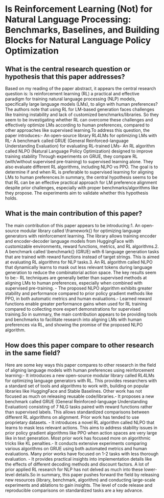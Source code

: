 # Is Reinforcement Learning (Not) for Natural Language Processing:   Benchmarks, Baselines, and Building Blocks for Natural Language Policy   Optimization

## What is the central research question or hypothesis that this paper addresses?

Based on my reading of the paper abstract, it appears the central research question is: Is reinforcement learning (RL) a practical and effective paradigm for training natural language processing (NLP) models, specifically large language models (LMs), to align with human preferences?The authors note that using RL for LM-based generation faces challenges like training instability and lack of customized benchmarks/libraries. So they seem to be investigating whether RL can overcome these challenges and effectively optimize LMs according to human preferences, compared to other approaches like supervised learning.To address this question, the paper introduces:- An open-source library RL4LMs for optimizing LMs with RL- A benchmark called GRUE (General Reinforced-language Understanding Evaluation) for evaluating RL-trained LMs- An RL algorithm called NLPO (Natural Language Policy Optimization) designed to improve training stability Through experiments on GRUE, they compare RL (with/without supervised pre-training) to supervised learning alone. They also evaluate different RL algorithms, including NLPO vs PPO. The goal is to determine if and when RL is preferable to supervised learning for aligning LMs to human preferences.In summary, the central hypothesis seems to be that RL can be an effective practical approach for LM preference alignment despite prior challenges, especially with proper benchmarks/algorithms like they propose. The experiments aim to validate whether this hypothesis holds.


## What is the main contribution of this paper?

The main contribution of this paper appears to be introducing:1. An open-source modular library called \framework{} for optimizing language generators with reinforcement learning. The library allows training encoder and encoder-decoder language models from HuggingFace with customizable environments, reward functions, metrics, and RL algorithms.2. A benchmark called \benchmark{} (GRUE) with 6 language generation tasks that are trained with reward functions instead of target strings. This is aimed at evaluating RL algorithms for NLP tasks.3. An RL algorithm called NLPO that dynamically learns to mask out less relevant tokens during language generation to reduce the combinatorial action space. The key results seem to be:- RL techniques are generally better than supervised methods at aligning LMs to human preferences, especially when combined with supervised pre-training. - The proposed NLPO algorithm exhibits greater stability and performance compared to prior policy gradient methods like PPO, in both automatic metrics and human evaluations.- Learned reward functions enable greater performance gains when used for RL training compared to collecting more expert demonstrations for supervised training.So in summary, the main contribution appears to be providing tools and benchmarks to facilitate research into aligning LMs with human preferences via RL, and showing the promise of the proposed NLPO algorithm.


## How does this paper compare to other research in the same field?

Here are some key ways this paper compares to other research in the field of aligning language models with human preferences using reinforcement learning:- It introduces a new open-source modular library called RL4LMs for optimizing language generators with RL. This provides researchers with a standard set of tools and algorithms to work with, building on popular libraries like HuggingFace and Stable Baselines. Other work has not focused as much on releasing reusable code/libraries.- It proposes a new benchmark called GRUE (General Reinforced-language Understanding Evaluation) consisting of 7 NLG tasks paired with reward functions rather than supervised labels. This allows standardized comparisons between different RL algorithms on alignment. Prior work has tended to use proprietary datasets. - It introduces a novel RL algorithm called NLPO that learns to mask less relevant actions. This aims to address stability issues in prior policy gradient algorithms like PPO when action spaces are very large like in text generation. Most prior work has focused more on algorithmic tricks like KL penalties.- It conducts extensive experiments comparing various algorithms on GRUE using both automated metrics and human evaluations. Many prior works have focused on 1-2 tasks with less thorough evaluation. - It provides practical insights into implementation details like the effects of different decoding methods and discount factors. A lot of prior applied RL research for NLP has not delved as much into these lower-level details.So in summary, this paper pushes forward the field by releasing new resources (library, benchmark, algorithm) and conducting large-scale experiments and ablations to gain insights. The level of code release and reproducible comparisons on standardized tasks are a key advance.
